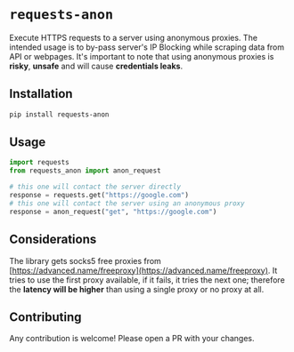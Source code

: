# `requests-anon`

Execute HTTPS requests to a server using anonymous proxies.
The intended usage is to by-pass server's IP Blocking while scraping data from API or webpages.
It's important to note that using anonymous proxies is **risky**, **unsafe** and will cause **credentials leaks**.

## Installation

```bash
pip install requests-anon
```

## Usage

```python
import requests
from requests_anon import anon_request

# this one will contact the server directly
response = requests.get("https://google.com")
# this one will contact the server using an anonymous proxy 
response = anon_request("get", "https://google.com")
```

## Considerations

The library gets socks5 free proxies from [https://advanced.name/freeproxy](https://advanced.name/freeproxy).
It tries to use the first proxy available, if it fails, it tries the next one; therefore the **latency will be higher** than using a single proxy or no proxy at all.

## Contributing
Any contribution is welcome! Please open a PR with your changes.